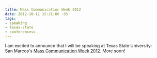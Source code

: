 ```yaml
---
title: Mass Communication Week 2012
date: 2012-10-11 15:21:00 -05
tags:
- speaking
- texas-state
- conferencess
---
```


I am excited to announce that I will be speaking at Texas State University-San Marcos's <a href="https://www.txstatemcweek.com/p/schedule.html">Mass Communication Week 2012</a>. More soon!
